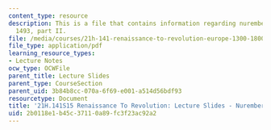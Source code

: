 ```yaml
---
content_type: resource
description: This is a file that contains information regarding nuremberg chronicle,
  1493, part II.
file: /media/courses/21h-141-renaissance-to-revolution-europe-1300-1800-spring-2015/2b0118e1b45c37110a89fc3f23ac92a2_MIT21H_141S15_NurembergII.pdf
file_type: application/pdf
learning_resource_types:
- Lecture Notes
ocw_type: OCWFile
parent_title: Lecture Slides
parent_type: CourseSection
parent_uid: 3b84b8cc-070a-6f69-e001-a514d56bdf93
resourcetype: Document
title: '21H.141S15 Renaissance To Revolution: Lecture Slides - Nuremberg Chronicle'
uid: 2b0118e1-b45c-3711-0a89-fc3f23ac92a2
---
```

